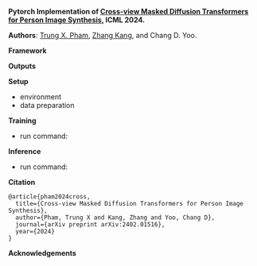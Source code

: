 **Pytorch Implementation of [Cross-view Masked Diffusion Transformers for Person Image Synthesis](https://arxiv.org/abs/2402.01516), ICML 2024.**

**Authors**: [Trung X. Pham](https://scholar.google.com/citations?user=4DkPIIAAAAAJ&hl=en), [Zhang Kang](https://scholar.google.com/citations?user=nj19btQAAAAJ&hl=en), and Chang D. Yoo.

**Framework**

**Outputs**

**Setup**
+ environment
+ data preparation

**Training**
+ run command: 

**Inference**
+ run command:

**Citation**
```
@article{pham2024cross,
  title={Cross-view Masked Diffusion Transformers for Person Image Synthesis},
  author={Pham, Trung X and Kang, Zhang and Yoo, Chang D},
  journal={arXiv preprint arXiv:2402.01516},
  year={2024}
}
```
**Acknowledgements**
